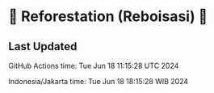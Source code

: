 
# 🌳 Reforestation (Reboisasi) 🌲

## Last Updated

GitHub Actions time: Tue Jun 18 11:15:28 UTC 2024

Indonesia/Jakarta time: Tue Jun 18 18:15:28 WIB 2024
